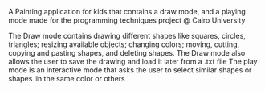 A Painting application for kids that contains a draw mode, and a playing mode made for the programming techniques project @ Cairo University

The Draw mode contains drawing different shapes like squares, circles, triangles; resizing available objects; changing colors; moving, cutting, copying and pasting shapes, and deleting shapes.
The Draw mode also allows the user to save the drawing and load it later from a .txt file
The play mode is an interactive mode that asks the user to select similar shapes or shapes iin the same color or others

